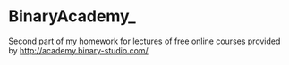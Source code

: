 # BinaryAcademy_
Second part of my homework for lectures of free online courses provided by http://academy.binary-studio.com/
